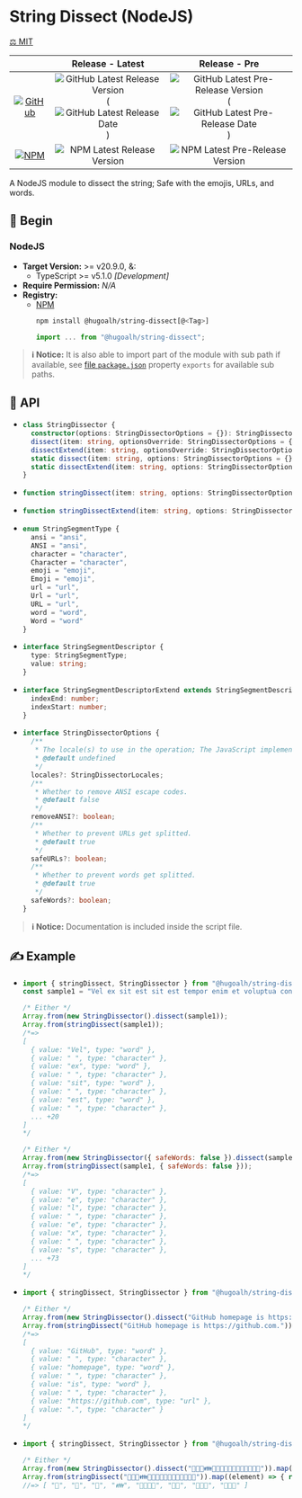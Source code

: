 # String Dissect (NodeJS)

[⚖️ MIT](./LICENSE.md)

|  | **Release - Latest** | **Release - Pre** |
|:-:|:-:|:-:|
| [![GitHub](https://img.shields.io/badge/GitHub-181717?logo=github&logoColor=ffffff&style=flat-square "GitHub")](https://github.com/hugoalh-studio/string-dissect-nodejs) | ![GitHub Latest Release Version](https://img.shields.io/github/release/hugoalh-studio/string-dissect-nodejs?sort=semver&label=&style=flat-square "GitHub Latest Release Version") (![GitHub Latest Release Date](https://img.shields.io/github/release-date/hugoalh-studio/string-dissect-nodejs?label=&style=flat-square "GitHub Latest Release Date")) | ![GitHub Latest Pre-Release Version](https://img.shields.io/github/release/hugoalh-studio/string-dissect-nodejs?include_prereleases&sort=semver&label=&style=flat-square "GitHub Latest Pre-Release Version") (![GitHub Latest Pre-Release Date](https://img.shields.io/github/release-date-pre/hugoalh-studio/string-dissect-nodejs?label=&style=flat-square "GitHub Latest Pre-Release Date")) |
| [![NPM](https://img.shields.io/badge/NPM-CB3837?logo=npm&logoColor=ffffff&style=flat-square "NPM")](https://www.npmjs.com/package/@hugoalh/string-dissect) | ![NPM Latest Release Version](https://img.shields.io/npm/v/@hugoalh/string-dissect/latest?label=&style=flat-square "NPM Latest Release Version") | ![NPM Latest Pre-Release Version](https://img.shields.io/npm/v/@hugoalh/string-dissect/pre?label=&style=flat-square "NPM Latest Pre-Release Version") |

A NodeJS module to dissect the string; Safe with the emojis, URLs, and words.

## 🔰 Begin

### NodeJS

- **Target Version:** >= v20.9.0, &:
  - TypeScript >= v5.1.0 *\[Development\]*
- **Require Permission:** *N/A*
- **Registry:**
  - [NPM](https://www.npmjs.com/package/@hugoalh/string-dissect)
    ```sh
    npm install @hugoalh/string-dissect[@<Tag>]
    ```
    ```js
    import ... from "@hugoalh/string-dissect";
    ```

> **ℹ️ Notice:** It is also able to import part of the module with sub path if available, see [file `package.json`](./package.json) property `exports` for available sub paths.

## 🧩 API

- ```ts
  class StringDissector {
    constructor(options: StringDissectorOptions = {}): StringDissector;
    dissect(item: string, optionsOverride: StringDissectorOptions = {}): Generator<StringSegmentDescriptor>;
    dissectExtend(item: string, optionsOverride: StringDissectorOptions = {}): Generator<StringSegmentDescriptorExtend>;
    static dissect(item: string, options: StringDissectorOptions = {}): Generator<StringSegmentDescriptor>;
    static dissectExtend(item: string, options: StringDissectorOptions = {}): Generator<StringSegmentDescriptorExtend>;
  }
  ```
- ```ts
  function stringDissect(item: string, options: StringDissectorOptions = {}): Generator<StringSegmentDescriptor>;
  ```
- ```ts
  function stringDissectExtend(item: string, options: StringDissectorOptions = {}): Generator<StringSegmentDescriptorExtend>;
  ```
- ```ts
  enum StringSegmentType {
    ansi = "ansi",
    ANSI = "ansi",
    character = "character",
    Character = "character",
    emoji = "emoji",
    Emoji = "emoji",
    url = "url",
    Url = "url",
    URL = "url",
    word = "word",
    Word = "word"
  }
  ```
- ```ts
  interface StringSegmentDescriptor {
    type: StringSegmentType;
    value: string;
  }
  ```
- ```ts
  interface StringSegmentDescriptorExtend extends StringSegmentDescriptor {
    indexEnd: number;
    indexStart: number;
  }
  ```
- ```ts
  interface StringDissectorOptions {
    /**
     * The locale(s) to use in the operation; The JavaScript implementation examines locales, and then computes a locale it understands that comes closest to satisfying the expressed preference. By default, the implementation's default locale will be used. For more information, please visit https://developer.mozilla.org/en-US/docs/Web/JavaScript/Reference/Global_Objects/Intl#locales_argument.
     * @default undefined
     */
    locales?: StringDissectorLocales;
    /**
     * Whether to remove ANSI escape codes.
     * @default false
     */
    removeANSI?: boolean;
    /**
     * Whether to prevent URLs get splitted.
     * @default true
     */
    safeURLs?: boolean;
    /**
     * Whether to prevent words get splitted.
     * @default true
     */
    safeWords?: boolean;
  }
  ```

> **ℹ️ Notice:** Documentation is included inside the script file.

## ✍️ Example

- ```js
  import { stringDissect, StringDissector } from "@hugoalh/string-dissect";
  const sample1 = "Vel ex sit est sit est tempor enim et voluptua consetetur gubergren gubergren ut.";

  /* Either */
  Array.from(new StringDissector().dissect(sample1));
  Array.from(stringDissect(sample1));
  /*=>
  [
    { value: "Vel", type: "word" },
    { value: " ", type: "character" },
    { value: "ex", type: "word" },
    { value: " ", type: "character" },
    { value: "sit", type: "word" },
    { value: " ", type: "character" },
    { value: "est", type: "word" },
    { value: " ", type: "character" },
    ... +20
  ]
  */

  /* Either */
  Array.from(new StringDissector({ safeWords: false }).dissect(sample1));
  Array.from(stringDissect(sample1, { safeWords: false }));
  /*=>
  [
    { value: "V", type: "character" },
    { value: "e", type: "character" },
    { value: "l", type: "character" },
    { value: " ", type: "character" },
    { value: "e", type: "character" },
    { value: "x", type: "character" },
    { value: " ", type: "character" },
    { value: "s", type: "character" },
    ... +73
  ]
  */
  ```
- ```js
  import { stringDissect, StringDissector } from "@hugoalh/string-dissect";

  /* Either */
  Array.from(new StringDissector().dissect("GitHub homepage is https://github.com."));
  Array.from(stringDissect("GitHub homepage is https://github.com."));
  /*=>
  [
    { value: "GitHub", type: "word" },
    { value: " ", type: "character" },
    { value: "homepage", type: "word" },
    { value: " ", type: "character" },
    { value: "is", type: "word" },
    { value: " ", type: "character" },
    { value: "https://github.com", type: "url" },
    { value: ".", type: "character" }
  ]
  */
  ```
- ```js
  import { stringDissect, StringDissector } from "@hugoalh/string-dissect";

  /* Either */
  Array.from(new StringDissector().dissect("🤝💑💏👪👨‍👩‍👧‍👦👩‍👦👩‍👧‍👦🧑‍🤝‍🧑")).map((element) => { return element.value; });
  Array.from(stringDissect("🤝💑💏👪👨‍👩‍👧‍👦👩‍👦👩‍👧‍👦🧑‍🤝‍🧑")).map((element) => { return element.value; });
  //=> [ "🤝", "💑", "💏", "👪", "👨‍👩‍👧‍👦", "👩‍👦", "👩‍👧‍👦", "🧑‍🤝‍🧑" ]
  ```
